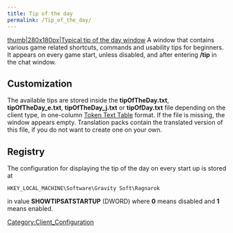 ```yaml
---
title: Tip of the day
permalink: /Tip_of_the_day/
---
```


[thumb|280x180px|Typical tip of the day window](Image:Tipoftheday.gif) A window that contains various game related shortcuts, commands and usability tips for beginners. It appears on every game start, unless disabled, and after entering **/tip** in the chat window.

Customization
-------------

The available tips are stored inside the **tipOfTheDay.txt**, **tipOfTheDay_e.txt**, **tipOfTheDay_j.txt** or **tipOfDay.txt** file depending on the client type, in one-column [Token Text Table](Token_Text_Table) format. If the file is missing, the window appears empty. Translation packs contain the translated version of this file, if you do not want to create one on your own.

Registry
--------

The configuration for displaying the tip of the day on every start up is stored at

    HKEY_LOCAL_MACHINE\Software\Gravity Soft\Ragnarok

in value **SHOWTIPSATSTARTUP** (DWORD) where **0** means disabled and **1** means enabled.

[Category:Client_Configuration](Client_Configuration)